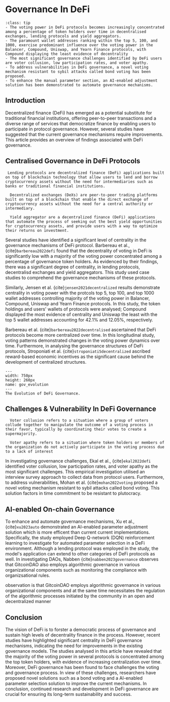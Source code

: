 # Governance In DeFi

```{admonition} Key Insights!
:class: tip
- The voting power in DeFi protocols becomes increasingly concentrated among a percentage of token holders over time in decentralised exchanges, lending protocols and yield aggregators.
- The paramount wallet addresses ranking within the top 5, 100, and 1000, exercise predominant influence over the voting power in the Balancer, Compound, Uniswap, and Yearn Finance protocols, with Compound displaying the least evidence of decentrality
- The most significant governance challenges identified by DeFi users are voter collusion, low participation rates, and voter apathy.
- To address vulnerabilities in DeFi governance, a novel voting mechanism resistant to sybil attacks called bond voting has been proposed.
- To enhance the manual parameter section, an AI-enabled adjustment solution has been demonstrated to automate governance mechanisms.
```

## Introduction

Decentralized finance (DeFi) has emerged as a potential substitute for traditional financial institutions, offering peer-to-peer transactions and a diverse range of services that democratize finance by enabling users to participate in protocol governance. However, several studies have suggested that the current governance mechanisms require improvements. This article provides an overview of findings associated with DeFi governance.

## Centralised Governance in DeFi Protocols

 `````{margin} **What are Lending Protocols ?**
  Lending protocols are decentralized finance (DeFi) applications built on top of blockchain technology that allow users to lend and borrow cryptocurrency assets without the need for intermediaries such as banks or traditional financial institutions.
`````
`````{margin} **What are Decentralised Exchanges ?**
  Decentralized exchanges (DeXs) are peer-to-peer trading platforms built on top of a blockchain that enable the direct exchange of cryptocurrency assets without the need for a central authority or intermediary.
`````
`````{margin} **What are Yield Aggregators ?**
  Yield aggregator are a decentralized finance (DeFi) applications that automate the process of seeking out the best yield opportunities for cryptocurrency assets, and provide users with a way to optimize their returns on investment.
`````

 Several studies have identified a significant level of centrality in the governance mechanisms of DeFi protocol. Barbereau et al., {cite}`barbereau2022defi` found that the decentrality of voting in DeFi is significantly low with a majority of the voting power concentrated among a percentage of governance token holders. As evidenced by their findings, there was a significant degree of centrality, in lending protocols, decentralisd exchanges and yield aggregators. This study used case studies to comprehend the governance mechanisms of these protocols.

Similarly, Jensen et al. {cite}`jensen2021decentralized` results demonstrate centrality in voting power with the protcols top 5, top 100, and top 1000 wallet addresses controlling majority of the voting power in Balancer, Compound, Uniswap and Yearn Finance protocols. In this study, the token holdings and users' wallets of protocols were analysed; Compound displayed the most evidence of centrality and Uniswap the least with the top 5 wallet addresses accounting for 42.1% and 12.05%, respectively.

Barbereau et al. {cite}`barbereau2022decentralised` ascertained that DeFi protocols become more centralized over time. In this longitudinal study, voting patterns demonstrated changes in the voting power dynamics over time. Furthermore, in analysing the governance structures of DeFi protocols, Stroponiati et al. {cite}`stroponiati5decentralized` ascribed reward-based economic incentives as the significant cause behind the development of centralized structures.

```{figure} images/Govern.drawio.png
---
width: 750px
height: 260px
name: gov_evolution
---
The Evolution of DeFi Governance.
```
 
## Challenges & Vulnerability In DeFi Governance

`````{margin} **What is Voter Collusion ?**
  Voter collusion refers to a situation where a group of voters collude together to manipulate the outcome of a voting process in their favor, typically by coordinating their votes to create a supermajority.
`````

`````{margin} **What is Voter Apathy ?**
  Voter apathy refers to a situation where token holders or members of the organization do not actively participate in the voting process due to a lack of interest
`````

In investigating governance challenges, Ekal et al., {cite}`ekal2022defi` identified voter collusion, low participation rates, and voter apathy as the most significant challenges. This empirical investigation utilised an interview survey approach to collect data from protocol users. Furthermore, to address vulnerabilities, Mohan et al. {cite}`mohan2022voting` proposed a novel voting mechanism resistant to sybil attacks called bond voting. This solution factors in time commitment to be resistant to plutocracy. 

## AI-enabled On-chain Governance

To enhance and automate governance mechanisms, Xu et al., {cite}`xu2023auto` demonstrated an AI-enabled parameter adjustment solution which is more efficent than current current implementations. Specifically, the study employed Deep Q-network (DQN) reinforcement learning to investigate for automated parameter selection in a DeFi environment. Although a lending protocol was employed in the study, the model's application can extend to other categories of DeFi protocols as well. In investigating DAOs, Nabben {cite}`nabben2023governance` observes that GitcoinDAO also employs algorithmic governance in various organizational components such as monitoring the compliance with organizsational rules.

observation is that GitcoinDAO employs algorithmic governance in various organizational components and at the same time necessitates the regulation of the algorithmic processes initiated by the community in an open and decentralized manner

## Conclusion

The vision of DeFi is to forster a democratic process of governance and sustain high levels of decentrality  finance in the process. However, recent studies have highlighted significant centrality in DeFi governance mechanisms, indicating the need for improvements in the existing governance models. The studies analysed in this article have revealed that the majority of the voting power in several protocols is concentrated among the top token holders, with evidence of increasing centralization over time. Moreover, DeFi governance has been found to face challenges the voting and governance process. In view of these challenges, researchers have proposed novel solutions such as a bond voting and a AI-enabled parameter selection solution to improve the current mechanisms. In conclusion, continued research and development in DeFi governance are crucial for ensuring its long-term sustainability and success.


<!-- ## References
```
{bibliography}
``` -->